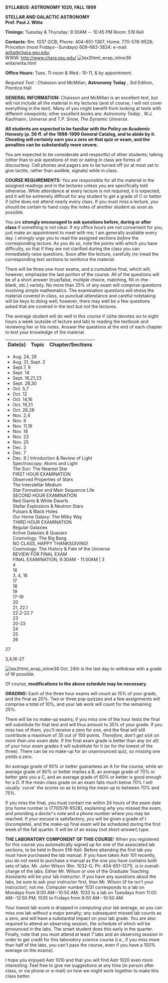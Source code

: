   

**SYLLABUS: ASTRONOMY 1020, FALL 1999**  

**STELLAR AND GALACTIC ASTRONOMY**  
**Prof. Paul J. Wiita**  

**Timings:** Tuesday  & Thursday: 9:30AM -- 10:45 PM     Room: 519 Kell

**Contacts:** Rm. 1037 GCB; Phone: 404-651-1367; Home: 770-578-9528; Princeton
(most Fridays--Sundays) 609-683-3834: e-mail: wiita@chara.gsu.edu;  
WWW: http://www.chara.gsu.edu/ ![tex2html_wrap_inline36](img1.gif)
wiita/wiita.html

**Office Hours:** Tues. 11-noon  & Wed.: 10-11, & by appointment.

_Required Text_ :   Chaisson and McMillan, **Astronomy Today** , 3rd Edition,
Prentice Hall

**GENERAL INFORMATION:** Chaisson and McMillan is an excellent text, but will
not include all the material in my lectures (and of course, I will not cover
everything in the text). Many of you might benefit from looking at texts with
different viewpoints; other excellent books are: _Astronomy Today_ , W.J.
Kaufmann, _Universe_ and T.P. Snow, _The Dynamic Universe_.

**All students are expected to be familiar with the Policy on Academic Honesty
(p. 56 ff. of the 1998-1999 General Catalog, and to abide by it. Cheating will
certainly earn you a zero on that quiz or exam, and the penalties can be
substantially more severe.**

You are expected to be considerate and respectful of other students; talking
(other than to ask questions of me) or eating in class are forms of
discourtesy. Cell phones and pagers are to be turned off (or at most set to
give tactile, rather than audible, signals) while in class.

**COURSE REQUIREMENTS:** You are responsible for all the material in the
assigned readings and in the lectures unless you are specifically told
otherwise. While attendance at every lecture is not required, it is expected,
and it will be extremely difficult for any student to get a grade of C or
better if (s)he does not attend nearly every class. If you must miss a
lecture, you should be certain to hand copy the notes of another student as
soon as possible.

You are **strongly encouraged to ask questions before, during or after class**
if something is not clear. If my office hours are not convenient for you, just
make an appointment to meet with me; I am generally available every day. I
_strongly urge_ you to read the assigned sections _before_ the corresponding
lecture. As you do so, note the points with which you have difficulty, so that
if they are not clarified during the class you can immediately raise
questions. Soon after the lecture, carefully (re-)read the corresponding text
sections to reinforce the material.

There will be three one-hour exams, and a cumulative final, which will,
however, emphasize the last portion of the course. All of the questions will
be of a short answer (true/false, multiple choice, matching, fill-in-the-
blank, etc.) variety. No more than 25% of any exam will comprise questions
involving simple mathematics. The examination questions will stress the
material covered in class, so punctual attendance and careful notetaking will
be keys to doing well; however, there may well be a few questions asked that
are covered in the text but not the lectures.

The average student will do well in this course if (s)he devotes six to eight
hours a week (outside of lecture and lab) to reading the textbook and
reviewing her or his notes. Answer the questions at the end of each chapter to
test your knowledge of the material.  
  

**Date(s)** | **Topic** | **Chapter/Sections**  
---|---|---  
  * Aug. 24, 26 
  * Aug. 31, Sept. 2 
  * Sept.7, 9 
  * Sept. 14 
  * Sept. 16,21,23 
  * Sept. 28,30 
  * Oct. 5,7 
  * Oct. 12 
  * Oct. 14,16 
  * Oct. 19,21 
  * Oct. 26,28 
  * Nov. 2,4 
  * Nov. 9 
  * Nov. 11,16 
  * Nov. 18 
  * Nov. 23 
  * Nov. 25 
  * Dec. 2 
  * Dec. 7 
  * Dec. 9 |  Introduction & Review of Light  
Spectroscopy: Atoms and Light  
The Sun: The Nearest Star  
FIRST HOUR EXAMINATION  
Observed Properties of Stars  
The Interstellar Medium  
Star Formation and Main Sequence Life  
SECOND HOUR EXAMINATION  
Red Giants & White Dwarfs  
Stellar Explosions & Neutron Stars  
Pulsars & Black Holes  
Our Home Galaxy: The Milky Way  
THIRD HOUR EXAMINATION  
Regular Galaxies  
Active Galaxies & Quasars  
Cosmology: The Big Bang  
NO CLASS, HAPPY THANKSGIVING!  
Cosmology: The History & Fate of the Universe  
REVIEW FOR FINAL EXAM  
FINAL EXAMINATION, 9:30AM - 11:00AM |  3  
4  
16  
3, 4, 16  
17  
18  
19  
17-19  
20  
21, 22.1  
22.2-22.7  
23  
20-23  
24  
25  
26  
  
27  
  
3,4,16-27  

![tex2html_wrap_inline38](img2.gif) Oct. 24th is the last day to withdraw with
a grade of W possible.

Of course, **modifications to the above schedule may be necessary.**

**GRADING:** Each of the three hour exams will count as 15% of your grade, and
the final as 20%. Two or three pop quizzes and a few assignments will comprise
a total of 10%, and your lab work will count for the remaining 25%.

There will be no make-up exams; if you miss one of the hour tests the final
will substitute for that test and will thus amount to 35% of your grade. If
you miss two of them, you'll receive a zero for one, and the final will still
contribute a maximum of 35 out of 100 points. _Therefore, don't get sick on
more than one exam date._ If the final exam grade is better than any (or all)
of your hour exam grades it will substitute for it (or for the lowest of the
three). There can be no make-up for an unannounced quiz, so missing one yields
a zero.

An average grade of 90% or better guarantees an A for the course, while an
average grade of 80% or better implies a B, an average grade of 70% or better
gets you a C, and an average grade of 60% or better is good enough for a D. If
the mean class grade on an exam falls much below 70% I will usually `curve'
the scores so as to bring the mean up to between 70% and 75%.

If you miss the final, you must contact me within 24 hours of the exam date
[my home number is (770)578-9528], explaining why you missed the exam, and
providing a doctor's note and a phone number where you may be reached. If your
excuse is satisfactory, you will be given a grade of I (incomplete), and the
make-up final exam will be scheduled during the first week of the fall
quarter. It will be of an essay (not short-answer) type.

**THE LABORATORY COMPONENT OF THIS COURSE:** When you registered for this
course you automatically signed up for one of the associated lab sections, to
be held in Room 516-Kell. Before attending the first lab you must have
purchased the lab manual. If you have taken Astr 101 recently, you do not need
to purchase a manual as the one you have contains both sets of labs. Mr. John
Wilson (Rm. 1032-G, Ph: 404-651-1271), is in overall-charge of the labs.
Either Mr. Wilson or one of the Graduate Teaching Assistants will be your lab
instructor. If you have any questions about the labs, be sure to ask your
instructor first, then Mr. Wilson (if he isn't your instructor), not me.
Computer number 1031 corresponds to a lab on Mondays from 9:00 AM--10:50 AM;
1033 to a lab on Tuesdays from 11:00 AM--12:50 PM; 1035 to Fridays from 9:00
AM--10:50 AM.

Your lowest lab score is dropped in computing your lab average, so you can
miss one lab without a major penalty; any subsequent missed lab counts as a
zero, and will have a substantial impact on your lab grade. You are also
required to attend an observing session, the schedule of which will be
announced in the labs. The smart student does this early in the quarter.
Finally, note that you must attend at least 7 labs and an observing session in
order to get credit for this _laboratory science_ course (i.e., if you miss
more than half of the labs, you can't pass the course, even if you have a 100%
average on the exams).

I hope you enjoyed Astr 1010 and that you will find Astr 1020 even more
interesting. Feel free to give me suggestions at any time (in person after
class, or via phone or e-mail) on how we might work together to make this
class better.

  

